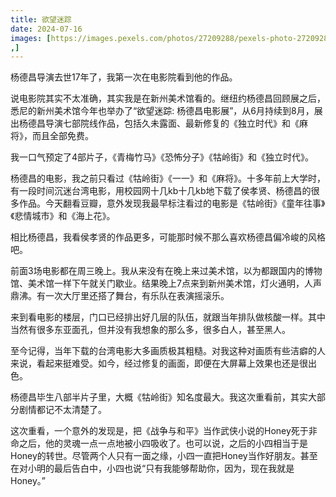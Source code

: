 ```yaml
---
title: 欲望迷踪
date: 2024-07-16
images: [https://images.pexels.com/photos/27209288/pexels-photo-27209288.png
,]
---
```


杨德昌导演去世17年了，我第一次在电影院看到他的作品。

说电影院其实不太准确，其实我是在新州美术馆看的。继纽约杨德昌回顾展之后，悉尼的新州美术馆今年也举办了“欲望迷踪: 杨德昌电影展”，从6月持续到8月，展出杨德昌导演七部院线作品，包括久未露面、最新修复的《独立时代》和《麻将》，而且全部免费。

我一口气预定了4部片子，《青梅竹马》《恐怖分子》《牯岭街》和《独立时代》。

杨德昌的电影，我之前只看过《牯岭街》《一一》和《麻将》。十多年前上大学时，有一段时间沉迷台湾电影，用校园网十几kb十几kb地下载了侯孝贤、杨德昌的很多作品。今天翻看豆瓣，意外发现我最早标注看过的电影是《牯岭街》《童年往事》《悲情城市》和《海上花》。

相比杨德昌，我看侯孝贤的作品更多，可能那时候不那么喜欢杨德昌偏冷峻的风格吧。

前面3场电影都在周三晚上。我从来没有在晚上来过美术馆，以为都跟国内的博物馆、美术馆一样下午就关门歇业。结果晚上7点来到新州美术馆，灯火通明，人声鼎沸。有一次大厅里还搭了舞台，有乐队在表演摇滚乐。

来到看电影的楼层，门口已经排出好几层的队伍，就跟当年排队做核酸一样。其中当然有很多东亚面孔，但并没有我想象的那么多，很多白人，甚至黑人。

至今记得，当年下载的台湾电影大多画质极其粗糙。对我这种对画质有些洁癖的人来说，看起来挺难受。如今，经过修复的画面，即便在大屏幕上效果也还是很出色。

杨德昌毕生八部半片子里，大概《牯岭街》知名度最大。我这次重看前，其实大部分剧情都记不太清楚了。

这次重看，一个意外的发现是，把《战争与和平》当作武侠小说的Honey死于非命之后，他的灵魂一点一点地被小四吸收了。也可以说，之后的小四相当于是Honey的转世。尽管两个人只有一面之缘，小四一直把Honey当作好朋友。甚至在对小明的最后告白中，小四也说“只有我能够帮助你，因为，现在我就是Honey。”
